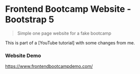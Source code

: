 # Frontend Bootcamp Website - Bootstrap 5

> Simple one page website for a fake bootcamp

This is part of a [YouTube tutorial] with some changes from me.

### Website Demo
https://www.frontendbootcampdemo.com/
